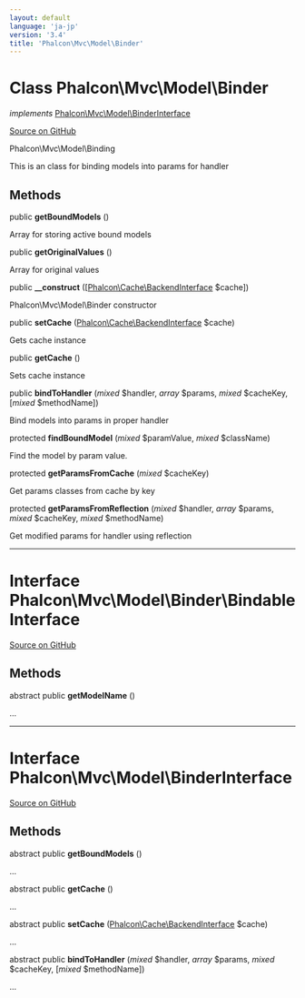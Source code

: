 ```yaml
---
layout: default
language: 'ja-jp'
version: '3.4'
title: 'Phalcon\Mvc\Model\Binder'
---
```

# Class **Phalcon\Mvc\Model\Binder**

*implements* [Phalcon\Mvc\Model\BinderInterface](/3.4/en/api/Phalcon_Mvc_Model_BinderInterface)

<a href="https://github.com/phalcon/cphalcon/tree/v3.4.0/phalcon/mvc/model/binder.zep" class="btn btn-default btn-sm">Source on GitHub</a>

Phalcon\Mvc\Model\Binding

This is an class for binding models into params for handler


## Methods
public  **getBoundModels** ()

Array for storing active bound models



public  **getOriginalValues** ()

Array for original values



public  **__construct** ([[Phalcon\Cache\BackendInterface](/3.4/en/api/Phalcon_Cache) $cache])

Phalcon\Mvc\Model\Binder constructor



public  **setCache** ([Phalcon\Cache\BackendInterface](/3.4/en/api/Phalcon_Cache) $cache)

Gets cache instance



public  **getCache** ()

Sets cache instance



public  **bindToHandler** (*mixed* $handler, *array* $params, *mixed* $cacheKey, [*mixed* $methodName])

Bind models into params in proper handler



protected  **findBoundModel** (*mixed* $paramValue, *mixed* $className)

Find the model by param value.



protected  **getParamsFromCache** (*mixed* $cacheKey)

Get params classes from cache by key



protected  **getParamsFromReflection** (*mixed* $handler, *array* $params, *mixed* $cacheKey, *mixed* $methodName)

Get modified params for handler using reflection




<hr>

# Interface **Phalcon\Mvc\Model\Binder\BindableInterface**

<a href="https://github.com/phalcon/cphalcon/tree/v3.4.0/phalcon/mvc/model/binder/bindableinterface.zep" class="btn btn-default btn-sm">Source on GitHub</a>

## Methods
abstract public  **getModelName** ()

...



<hr>

# Interface **Phalcon\Mvc\Model\BinderInterface**

<a href="https://github.com/phalcon/cphalcon/tree/v3.4.0/phalcon/mvc/model/binderinterface.zep" class="btn btn-default btn-sm">Source on GitHub</a>

## Methods
abstract public  **getBoundModels** ()

...


abstract public  **getCache** ()

...


abstract public  **setCache** ([Phalcon\Cache\BackendInterface](/3.4/en/api/Phalcon_Cache) $cache)

...


abstract public  **bindToHandler** (*mixed* $handler, *array* $params, *mixed* $cacheKey, [*mixed* $methodName])

...


